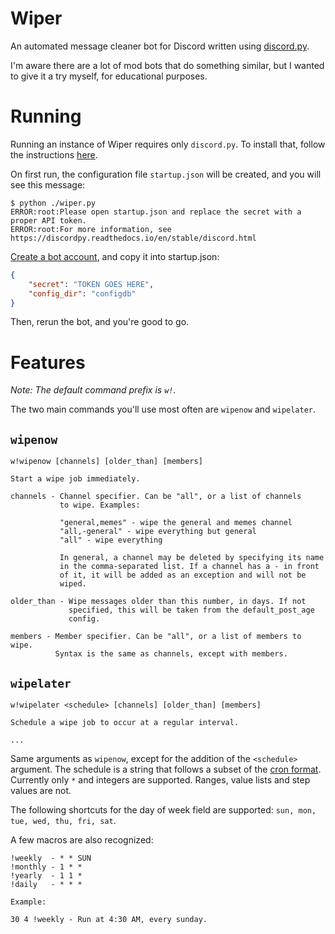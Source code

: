 # Wiper
An automated message cleaner bot for Discord written using [discord.py](https://github.com/Rapptz/discord.py).

I'm aware there are a lot of mod bots that do something similar, but I wanted to give it a
try myself, for educational purposes.

# Running

Running an instance of Wiper requires only `discord.py`. To install that, follow the instructions
[here](https://github.com/Rapptz/discord.py/blob/master/README.rst).

On first run, the configuration file `startup.json` will be created, and you will see this message:

```
$ python ./wiper.py
ERROR:root:Please open startup.json and replace the secret with a proper API token.
ERROR:root:For more information, see https://discordpy.readthedocs.io/en/stable/discord.html
```

[Create a bot account](https://discordpy.readthedocs.io/en/stable/discord.html), and copy
it into startup.json:

```json
{
    "secret": "TOKEN GOES HERE",
    "config_dir": "configdb"
}
```

Then, rerun the bot, and you're good to go.

# Features

_Note: The default command prefix is `w!`._

The two main commands you'll use most often are `wipenow` and `wipelater`.

## `wipenow`

```
w!wipenow [channels] [older_than] [members]

Start a wipe job immediately.

channels - Channel specifier. Can be "all", or a list of channels
           to wipe. Examples:

           "general,memes" - wipe the general and memes channel
           "all,-general" - wipe everything but general
           "all" - wipe everything

           In general, a channel may be deleted by specifying its name
           in the comma-separated list. If a channel has a - in front
           of it, it will be added as an exception and will not be
           wiped.

older_than - Wipe messages older than this number, in days. If not
             specified, this will be taken from the default_post_age
             config.

members - Member specifier. Can be "all", or a list of members to wipe.
          Syntax is the same as channels, except with members.
```

## `wipelater`

```
w!wipelater <schedule> [channels] [older_than] [members]

Schedule a wipe job to occur at a regular interval.

...
```

Same arguments as `wipenow`, except for the addition of the `<schedule>` argument. The schedule is a string
that follows a subset of the [cron format](https://crontogo.com/blog/the-complete-guide-to-cron/). Currently
only `*` and integers are supported. Ranges, value lists and step values are not.

The following shortcuts for the day of week field are supported: `sun, mon, tue, wed, thu, fri, sat`.

A few macros are also recognized:

```
!weekly  - * * SUN
!monthly - 1 * *
!yearly  - 1 1 *
!daily   - * * *

Example:

30 4 !weekly - Run at 4:30 AM, every sunday.
```
